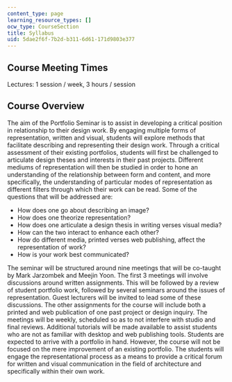 ```yaml
---
content_type: page
learning_resource_types: []
ocw_type: CourseSection
title: Syllabus
uid: 5dae2f6f-7b2d-b311-6d61-171d9803e377
---
```


Course Meeting Times
--------------------

Lectures: 1 session / week, 3 hours / session

Course Overview
---------------

The aim of the Portfolio Seminar is to assist in developing a critical position in relationship to their design work. By engaging multiple forms of representation, written and visual, students will explore methods that facilitate describing and representing their design work. Through a critical assessment of their existing portfolios, students will first be challenged to articulate design theses and interests in their past projects. Different mediums of representation will then be studied in order to hone an understanding of the relationship between form and content, and more specifically, the understanding of particular modes of representation as different filters through which their work can be read. Some of the questions that will be addressed are:

*   How does one go about describing an image?
*   How does one theorize representation?
*   How does one articulate a design thesis in writing verses visual media?
*   How can the two interact to enhance each other?
*   How do different media, printed verses web publishing, affect the representation of work?
*   How is your work best communicated?

The seminar will be structured around nine meetings that will be co-taught by Mark Jarzombek and Meejin Yoon. The first 3 meetings will involve discussions around written assignments. This will be followed by a review of student portfolio work, followed by several seminars around the issues of representation. Guest lecturers will be invited to lead some of these discussions. The other assignments for the course will include both a printed and web publication of one past project or design inquiry. The meetings will be weekly, scheduled so as to not interfere with studio and final reviews. Additional tutorials will be made available to assist students who are not as familiar with desktop and web publishing tools. Students are expected to arrive with a portfolio in hand. However, the course will not be focused on the mere improvement of an existing portfolio. The students will engage the representational process as a means to provide a critical forum for written and visual communication in the field of architecture and specifically within their own work.
